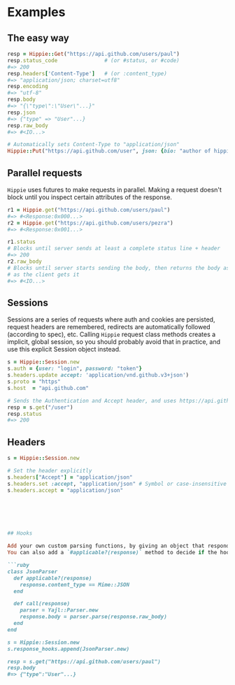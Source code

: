 
# Examples

## The easy way

```ruby
resp = Hippie::Get("https://api.github.com/users/paul")
resp.status_code               # (or #status, or #code)
#=> 200
resp.headers['Content-Type']   # (or :content_type)
#=> "application/json; charset=utf8"
resp.encoding
#=> "utf-8"
resp.body
#=> "{\"type\":\"User\"...}"
resp.json
#=> {"type" => "User"...}
resp.raw_body
#=> #<IO...>

# Automatically sets Content-Type to "application/json"
Hippie::Put("https://api.github.com/user", json: {bio: "author of hippie"})
```

## Parallel requests

`Hippie` uses futures to make requests in parallel. Making a request doesn't block
until you inspect certain attributes of the response.

```ruby
r1 = Hippie.get("https://api.github.com/users/paul")
#=> #<Response:0x000...>
r2 = Hippie.get("https://api.github.com/users/pezra")
#=> #<Response:0x001...>

r1.status
# Blocks until server sends at least a complete status line + header
#=> 200
r2.raw_body
# Blocks until server starts sending the body, then returns the body as an IO stream
# as the client gets it
#=> #<IO...>
```

## Sessions

Sessions are a series of requests where auth and cookies are persisted, request
headers are remembered, redirects are automatically followed (according to
spec), etc. Calling `Hippie` request class methods creates a implicit, global
session, so you should probably avoid that in practice, and use this explicit
Session object instead.

```ruby
s = Hippie::Session.new
s.auth = {user: "login", password: "token"}
s.headers.update accept: 'application/vnd.github.v3+json')
s.proto = "https"
s.host  = "api.github.com"

# Sends the Authentication and Accept header, and uses https://api.githubcom
resp = s.get("/user")
resp.status
#=> 200
```

## Headers

```ruby
s = Hippie::Session.new

# Set the header explicitly
s.headers["Accept"] = "application/json"
s.headers.set :accept, "application/json" # Symbol or case-insensitive string
s.headers.accept = "application/json"






## Hooks

Add your own custom parsing functions, by giving an object that responds to `#call`, and returns the response.
You can also add a `#applicable?(response)` method to decide if the hook should be called.

```ruby
class JsonParser
  def applicable?(response)
    response.content_type == Mime::JSON
  end

  def call(response)
    parser = Yajl::Parser.new
    response.body = parser.parse(response.raw_body)
  end
end

s = Hippie::Session.new
s.response_hooks.append(JsonParser.new)

resp = s.get("https://api.github.com/users/paul")
resp.body
#=> {"type":"User"...}
```





